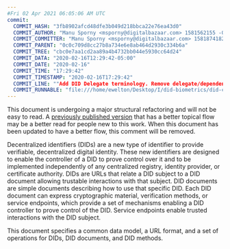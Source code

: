 ```yaml
---
#Fri 02 Apr 2021 06:05:06 AM UTC
commit:
  COMMIT_HASH: "3fb8902afcd48dfe3b049d218bbca22e76ea43d0"
  COMMIT_AUTHOR: "Manu Sporny <msporny@digitalbazaar.com> 1581562155 -0500"
  COMMIT_COMMITTER: "Manu Sporny <msporny@digitalbazaar.com> 1581874182 -0500"
  COMMIT_PARENT: "0c0c709d8cc27b8a734e6e8ab464d2930c334b6a"
  COMMIT_TREE: "cbc0e7aa1cd2aa89a4b4732bb044e5930cc64d24"
  COMMIT_DATA: "2020-02-16T12:29:42-05:00"
  COMMIT_DATE: "2020-02-16"
  COMMIT_TIME: "17:29:42"
  COMMIT_TIMESTAMP: "2020-02-16T17:29:42"
  COMMIT_LINE: ""Add DID Delegate terminology. Remove delegate/dependent. Fix #4."
  COMMIT_RUNNABLE: "file:///home/ewelton/Desktop/I/did-biometrics/did-core-dataset/analysis/gitinfo/3fb8902afcd48dfe3b049d218bbca22e76ea43d0/snapshot/index.html"
---
```


<section id="abstract">
<p class="issue">
This document is undergoing a major structural refactoring and will not be easy
to read. A <a href="https://www.w3.org/TR/2019/WD-did-core-20191209/">previously
published version</a> that has a better topical flow may be a better read for
people new to this work. When this document has been updated to have a
better flow, this comment will be removed.
    </p>
<p>
<a>Decentralized identifiers</a> (DIDs) are a new type of identifier to
provide verifiable, decentralized digital identity. These new identifiers are
designed to enable the controller of a <a>DID</a> to prove control over
it and to be implemented independently of any centralized registry, identity
provider, or certificate authority. <a>DIDs</a> are URLs that relate a
<a>DID subject</a> to a <a>DID document</a> allowing trustable interactions with
that subject. <a>DID documents</a> are simple documents describing how to use
that specific <a>DID</a>. Each <a>DID document</a> can express cryptographic
material, verification methods, or <a>service endpoints</a>, which provide a
set of mechanisms enabling a <a>DID controller</a> to prove control of the
<a>DID</a>. <a>Service endpoints</a> enable trusted interactions with the
<a>DID subject</a>.
    </p>
<p>
This document specifies a common data model, a URL format, and a set of
operations for <a>DIDs</a>, <a>DID documents</a>, and <a>DID methods</a>.
    </p>
</section>

